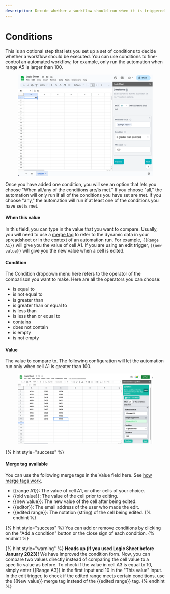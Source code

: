 ```yaml
---
description: Decide whether a workflow should run when it is triggered.
---
```


# Conditions

This is an optional step that lets you set up a set of conditions to decide whether a workflow should be executed. You can use conditions to fine-control an automated workflow, for example, only run the automation when range A5 is larger than 100.

<figure><img src="../.gitbook/img/condition-merge-tag.png" alt=""><figcaption></figcaption></figure>

Once you have added one condition, you will see an option that lets you choose "When all/any of the conditions are/is met." If you choose "all," the automation will only run if all of the conditions you have set are met. If you choose "any," the automation will run if at least one of the conditions you have set is met.

#### When this value

In this field, you can type in the value that you want to compare. Usually, you will need to use a [merge tag](merge-tags.md) to refer to the dynamic data in your spreadsheet or in the context of an automation run. For example, `{{Range A1}}` will give you the value of cell A1. If you are using an edit trigger, `{{new value}}` will give you the new value when a cell is edited.

#### Condition

The Condition dropdown menu here refers to the operator of the comparison you want to make. Here are all the operators you can choose:

-   is equal to
-   is not equal to
-   is greater than
-   is greater than or equal to
-   is less than
-   is less than or equal to
-   contains
-   does not contain
-   is empty
-   is not empty

#### Value

The value to compare to. The following configuration will let the automation run only when cell A1 is greater than 100.

<figure><img src="../.gitbook/assets/image (27).png" alt=""><figcaption></figcaption></figure>

{% hint style="success" %}

#### Merge tag available

You can use the following merge tags in the Value field here. See [how merge tags work](merge-tags.md).

-   \{{range A1\}}: The value of cell A1, or other cells of your choice.
-   \{{old value\}}: The value of the cell prior to editing.
-   \{{new value\}}: The new value of the cell after being edited.
-   \{{editor\}}: The email address of the user who made the edit.
-   \{{edited range\}}: The notation (string) of the cell being edited.
    {% endhint %}

{% hint style="success" %}
You can add or remove conditions by clicking on the "Add a condition" button or the close sign of each condition.
{% endhint %}

{% hint style="warning" %}
**Heads up (if you used Logic Sheet before January 2023)!** We have improved the condition form. Now, you can compare two values directly instead of comparing the cell value to a specific value as before. To check if the value in cell A3 is equal to 10, simply enter \{{Range A3\}} in the first input and 10 in the "This value" input. In the edit trigger, to check if the edited range meets certain conditions, use the \{{New value\}} merge tag instead of the \{{edited range\}} tag.
{% endhint %}
